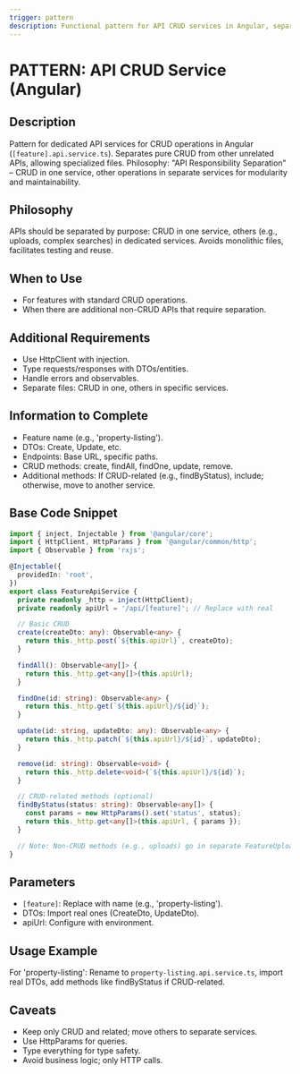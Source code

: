 ```yaml
---
trigger: pattern
description: Functional pattern for API CRUD services in Angular, separating CRUD operations from other APIs.
---
```


# PATTERN: API CRUD Service (Angular)

## Description
Pattern for dedicated API services for CRUD operations in Angular (`[feature].api.service.ts`). Separates pure CRUD from other unrelated APIs, allowing specialized files. Philosophy: "API Responsibility Separation" – CRUD in one service, other operations in separate services for modularity and maintainability.

## Philosophy
APIs should be separated by purpose: CRUD in one service, others (e.g., uploads, complex searches) in dedicated services. Avoids monolithic files, facilitates testing and reuse.

## When to Use
- For features with standard CRUD operations.
- When there are additional non-CRUD APIs that require separation.

## Additional Requirements
- Use HttpClient with injection.
- Type requests/responses with DTOs/entities.
- Handle errors and observables.
- Separate files: CRUD in one, others in specific services.

## Information to Complete
- Feature name (e.g., 'property-listing').
- DTOs: Create, Update, etc.
- Endpoints: Base URL, specific paths.
- CRUD methods: create, findAll, findOne, update, remove.
- Additional methods: If CRUD-related (e.g., findByStatus), include; otherwise, move to another service.

## Base Code Snippet
```typescript
import { inject, Injectable } from '@angular/core';
import { HttpClient, HttpParams } from '@angular/common/http';
import { Observable } from 'rxjs';

@Injectable({
  providedIn: 'root',
})
export class FeatureApiService {
  private readonly _http = inject(HttpClient);
  private readonly apiUrl = '/api/[feature]'; // Replace with real

  // Basic CRUD
  create(createDto: any): Observable<any> {
    return this._http.post(`${this.apiUrl}`, createDto);
  }

  findAll(): Observable<any[]> {
    return this._http.get<any[]>(this.apiUrl);
  }

  findOne(id: string): Observable<any> {
    return this._http.get(`${this.apiUrl}/${id}`);
  }

  update(id: string, updateDto: any): Observable<any> {
    return this._http.patch(`${this.apiUrl}/${id}`, updateDto);
  }

  remove(id: string): Observable<void> {
    return this._http.delete<void>(`${this.apiUrl}/${id}`);
  }

  // CRUD-related methods (optional)
  findByStatus(status: string): Observable<any[]> {
    const params = new HttpParams().set('status', status);
    return this._http.get<any[]>(this.apiUrl, { params });
  }

  // Note: Non-CRUD methods (e.g., uploads) go in separate FeatureUploadApiService
}
```

## Parameters
- `[feature]`: Replace with name (e.g., 'property-listing').
- DTOs: Import real ones (CreateDto, UpdateDto).
- apiUrl: Configure with environment.

## Usage Example
For 'property-listing': Rename to `property-listing.api.service.ts`, import real DTOs, add methods like findByStatus if CRUD-related.

## Caveats
- Keep only CRUD and related; move others to separate services.
- Use HttpParams for queries.
- Type everything for type safety.
- Avoid business logic; only HTTP calls.